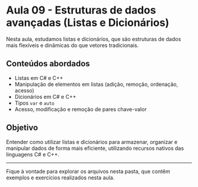 # Aula 09 - Estruturas de dados avançadas (Listas e Dicionários)

Nesta aula, estudamos listas e dicionários, que são estruturas de dados mais flexíveis e dinâmicas do que vetores tradicionais.

## Conteúdos abordados

- Listas em C# e C++
- Manipulação de elementos em listas (adição, remoção, ordenação, acesso)
- Dicionários em C# e C++
- Tipos `var` e `auto`
- Acesso, modificação e remoção de pares chave-valor

## Objetivo

Entender como utilizar listas e dicionários para armazenar, organizar e manipular dados de forma mais eficiente, utilizando recursos nativos das linguagens C# e C++.

---

Fique à vontade para explorar os arquivos nesta pasta, que contêm exemplos e exercícios realizados nesta aula.
